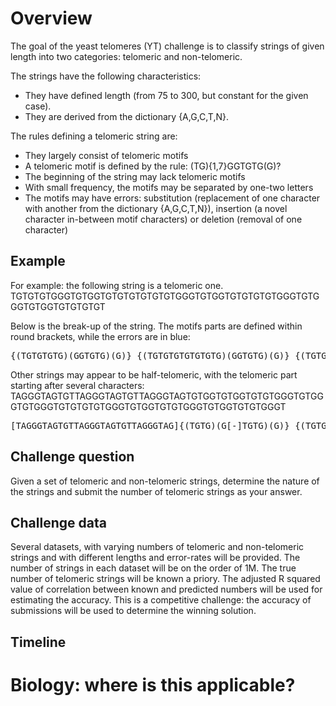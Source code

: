 # Overview
The goal of the yeast telomeres (YT) challenge is to classify strings of given length into two categories: telomeric and non-telomeric. 

The strings have the following characteristics: 
- They have defined length (from 75 to 300, but constant for the given case). 
- They are derived from the dictionary {A,G,C,T,N}. 


The rules defining a telomeric string are:  
- They largely consist of telomeric motifs 
- A telomeric motif is defined by the rule: (TG){1,7}GGTGTG(G)?
- The beginning of the string may lack telomeric motifs 
- With small frequency, the motifs may be separated by one-two letters
- The motifs may have errors: substitution (replacement of one character with another from the dictionary {A,G,C,T,N}), insertion (a novel character in-between motif characters) or deletion (removal of one character)

## Example
For example: the following string is a telomeric one. 
TGTGTGTGGGTGTGGTGTGTGTGTGTGTGGGTGTGGTGTGTGTGTGGGTGTGGGTGTGGTGTGTGTGT 

Below is the break-up of the string. The motifs parts are defined within round brackets, while the errors are in blue: 

<pre>
{(TGTGTGTG)(GGTGTG)(G)} {(TGTGTGTGTGTGTG)(GGTGTG)(G)} {(TGTGTGTGTG)(GGTGTG)(G)} [G] {(TGTG[G]TGTGTGTGT)...}
</pre>

Other strings may appear to be half-telomeric, with the telomeric part starting after several characters: 
TAGGGTAGTGTTAGGGTAGTGTTAGGGTAGTGTGGTGTGGTGTGTGGGTGTGGGTGTGGGTGTGTGTGTGGGTGTGGTGTGTGGGTGTGGTGTGTGGGT
<pre>
[TAGGGTAGTGTTAGGGTAGTGTTAGGGTAG]{(TGTG)(G[-]TGTG)(G)} {(TGTGTG)(GGTGTG)(G)} [G] {(TGTG)(GGTGTG)} {(TGTGTG)(GGTGTG)(G)} {(TGTGTG)(GGTGTG)(G)} {(TGTGTG) (GGT)...}
</pre>

## Challenge question
Given a set of telomeric and non-telomeric strings, determine the nature of the strings and submit the number of telomeric strings as your answer. 

## Challenge data
Several datasets, with varying numbers of telomeric and non-telomeric strings and with different lengths and error-rates will be provided. The number of strings in each dataset will be on the order of 1M. 
The true number of telomeric strings will be known a priory. The adjusted R squared value of correlation between known and predicted numbers will be used for estimating the accuracy. 
This is a competitive challenge: the accuracy of submissions will be used to determine the winning solution. 

## Timeline

# Biology: where is this applicable? 
